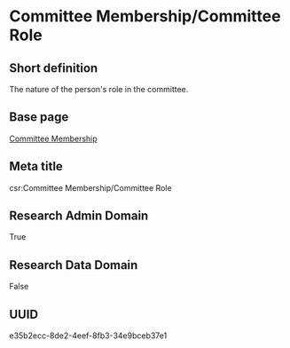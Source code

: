 # Committee Membership/Committee Role
## Short definition
The nature of the person's role in the committee.
## Base page
[Committee Membership](../../Objects/Committee%20Membership.md)
## Meta title
csr:Committee Membership/Committee Role
## Research Admin Domain
True
## Research Data Domain
False
## UUID
e35b2ecc-8de2-4eef-8fb3-34e9bceb37e1
